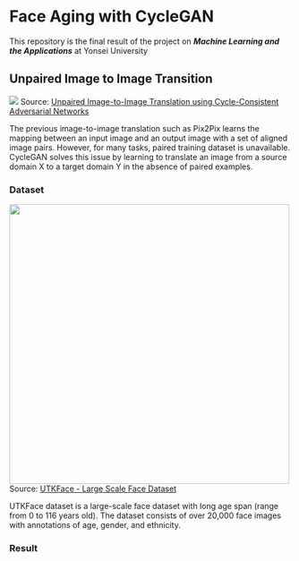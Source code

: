 # Face Aging with CycleGAN
This repository is the final result of the project on <B><I>Machine Learning and the Applications</I></B> at Yonsei University

## Unpaired Image to Image Transition
<img src="https://junyanz.github.io/CycleGAN/images/teaser_high_res.jpg">
Source: <a href="https://junyanz.github.io/CycleGAN/" target="_blank">Unpaired Image-to-Image Translation using Cycle-Consistent Adversarial Networks</a><br>

The previous image-to-image translation such as Pix2Pix learns the mapping between an input image and an output image with a set of aligned image pairs. However, for many tasks, paired training dataset is unavailable. CycleGAN solves this issue by learning to translate an image from a source domain X to a target domain Y in the absence of paired examples.

### Dataset
<img src="https://susanqq.github.io/UTKFace/icon/logoWall2.jpg" width="500">
Source: <a href="https://susanqq.github.io/UTKFace/" target="_blank">UTKFace - Large Scale Face Dataset</a><br>

UTKFace dataset is a large-scale face dataset with long age span (range from 0 to 116 years old). The dataset consists of over 20,000 face images with annotations of age, gender, and ethnicity.

### Result
